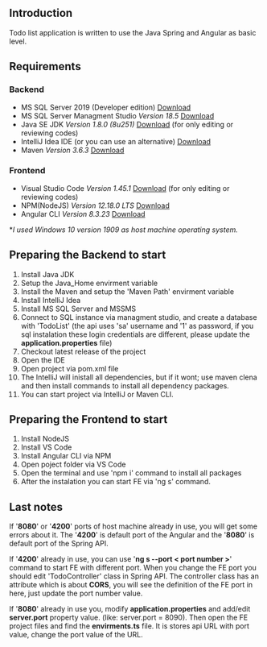 ## Introduction
Todo list application is written to use the Java Spring and Angular as basic level. 


## Requirements

 ### Backend
 - MS SQL Server 2019 (Developer edition) [Download](https://www.microsoft.com/en-us/sql-server/sql-server-downloads)
 - MS SQL Server Managment Studio *Version 18.5* [Download](https://docs.microsoft.com/en-us/sql/ssms/download-sql-server-management-studio-ssms?view=sql-server-ver15)
 - Java SE JDK *Version 1.8.0 (8u251)* [Download](https://www.oracle.com/java/technologies/javase/javase-jdk8-downloads.html) (for only editing or reviewing codes)
 - IntelliJ Idea IDE (or you can use an alternative) [Download](https://www.jetbrains.com/idea/download/)
 - Maven *Version 3.6.3* [Download](https://maven.apache.org/download.cgi)

### Frontend
- Visual Studio Code *Version 1.45.1* [Download](https://code.visualstudio.com/download) (for only editing or reviewing codes)
- NPM(NodeJS) *Version 12.18.0 LTS* [Download](https://nodejs.org/en/download/)
- Angular CLI *Version 8.3.23* [Download](https://cli.angular.io/)

**I used Windows 10 version 1909 as host machine operating system.*

## Preparing the Backend to start

 1. Install Java JDK
 2. Setup the Java_Home envirment variable
 3. Install the Maven and setup the 'Maven Path' envirment variable
 4. Install IntelliJ Idea
 5. Install MS SQL Server and MSSMS
 6. Connect to SQL instance via managment studio, and create a database with 'TodoList' (the api uses 'sa' username and '1' as password, if you sql instalation these login credentials are different, please update the **application.properties** file)
 7. Checkout latest release of the project
 8. Open the IDE
 9. Open project via pom.xml file
 10. The IntelliJ will inistall all dependencies, but if it wont; use maven clena and then install commands to install all dependency packages.
 11. You can start project via IntelliJ or Maven CLI.   

## Preparing the Frontend to start

 1. Install NodeJS
 2. Install VS Code
 3. Install Angular CLI via NPM
 4. Open poject folder via VS Code
 5. Open the terminal and use 'npm i' command to install all packages
 6. After the instalation you can start FE via 'ng s' command.

## Last notes
If '**8080**' or '**4200**' ports of host machine already in use, you will get some errors about it. The '**4200**' is default port of the Angular and the '**8080**' is default port of the Spring API. 

If '**4200**' already in use, you can use '**ng s --port < port number >**'  command to start FE with different port. When you change the FE port you should edit 'TodoController' class in Spring API. The controller class has an attribute which is about **CORS**, you will see the definition of the FE port in here, just update the port number value. 

If '**8080**' already in use you, modify **application.properties** and add/edit **server.port** property value. (like: server.port = 8090). Then open the FE project files and find the **envirments.ts** file. It is stores api URL with port value, change the port value of the URL.

